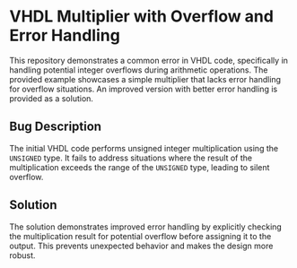 # VHDL Multiplier with Overflow and Error Handling

This repository demonstrates a common error in VHDL code, specifically in handling potential integer overflows during arithmetic operations. The provided example showcases a simple multiplier that lacks error handling for overflow situations. An improved version with better error handling is provided as a solution. 

## Bug Description
The initial VHDL code performs unsigned integer multiplication using the `UNSIGNED` type.  It fails to address situations where the result of the multiplication exceeds the range of the `UNSIGNED` type, leading to silent overflow. 

## Solution
The solution demonstrates improved error handling by explicitly checking the multiplication result for potential overflow before assigning it to the output.  This prevents unexpected behavior and makes the design more robust.  